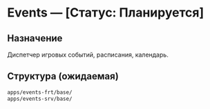 # Events — [Статус: Планируется]

## Назначение

Диспетчер игровых событий, расписания, календарь.

## Структура (ожидаемая)

```txt
apps/events-frt/base/
apps/events-srv/base/
```
